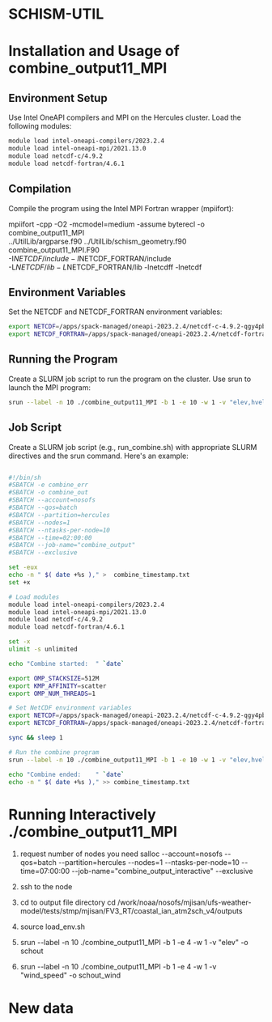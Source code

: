 # SCHISM-UTIL

# Installation and Usage of combine_output11_MPI

## Environment Setup

Use Intel OneAPI compilers and MPI on the Hercules cluster. Load the following modules:

```bash
module load intel-oneapi-compilers/2023.2.4
module load intel-oneapi-mpi/2021.13.0
module load netcdf-c/4.9.2
module load netcdf-fortran/4.6.1
```

## Compilation

Compile the program using the Intel MPI Fortran wrapper (mpiifort):

mpiifort -cpp -O2 -mcmodel=medium -assume byterecl -o combine_output11_MPI \
../UtilLib/argparse.f90 ../UtilLib/schism_geometry.f90 combine_output11_MPI.F90 \
-I$NETCDF/include -I$NETCDF_FORTRAN/include \
-L$NETCDF/lib -L$NETCDF_FORTRAN/lib -lnetcdff -lnetcdf


## Environment Variables
Set the NETCDF and NETCDF_FORTRAN environment variables:

```bash
export NETCDF=/apps/spack-managed/oneapi-2023.2.4/netcdf-c-4.9.2-qgy4pbuiliwyxhppgqgyb2jtc2vgfhzf
export NETCDF_FORTRAN=/apps/spack-managed/oneapi-2023.2.4/netcdf-fortran-4.6.1-6agxmmk6cbyavt472y6ds2d3b5ppekni
```

## Running the Program
Create a SLURM job script to run the program on the cluster. Use srun to launch the MPI program:

```bash
srun --label -n 10 ./combine_output11_MPI -b 1 -e 10 -w 1 -v "elev,hvel" -o schout
```

## Job Script
Create a SLURM job script (e.g., run_combine.sh) with appropriate SLURM directives and the srun command. Here's an example:

```bash

#!/bin/sh
#SBATCH -e combine_err
#SBATCH -o combine_out
#SBATCH --account=nosofs
#SBATCH --qos=batch
#SBATCH --partition=hercules
#SBATCH --nodes=1
#SBATCH --ntasks-per-node=10
#SBATCH --time=02:00:00
#SBATCH --job-name="combine_output"
#SBATCH --exclusive

set -eux
echo -n " $( date +%s )," >  combine_timestamp.txt
set +x

# Load modules
module load intel-oneapi-compilers/2023.2.4
module load intel-oneapi-mpi/2021.13.0
module load netcdf-c/4.9.2
module load netcdf-fortran/4.6.1

set -x
ulimit -s unlimited

echo "Combine started:  " `date`

export OMP_STACKSIZE=512M
export KMP_AFFINITY=scatter
export OMP_NUM_THREADS=1

# Set NetCDF environment variables
export NETCDF=/apps/spack-managed/oneapi-2023.2.4/netcdf-c-4.9.2-qgy4pbuiliwyxhppgqgyb2jtc2vgfhzf
export NETCDF_FORTRAN=/apps/spack-managed/oneapi-2023.2.4/netcdf-fortran-4.6.1-6agxmmk6cbyavt472y6ds2d3b5ppekni

sync && sleep 1

# Run the combine program
srun --label -n 10 ./combine_output11_MPI -b 1 -e 10 -w 1 -v "elev,hvel" -o schout

echo "Combine ended:    " `date`
echo -n " $( date +%s )," >> combine_timestamp.txt
```

# Running Interactively ./combine_output11_MPI

1. request number of nodes you need
salloc --account=nosofs --qos=batch --partition=hercules --nodes=1 --ntasks-per-node=10 --time=07:00:00 --job-name="combine_output_interactive" --exclusive

2. ssh to the node
3. cd to output file directory
   cd /work/noaa/nosofs/mjisan/ufs-weather-model/tests/stmp/mjisan/FV3_RT/coastal_ian_atm2sch_v4/outputs
5. source load_env.sh
6. srun --label -n 10 ./combine_output11_MPI -b 1 -e 4 -w 1 -v "elev" -o schout
7. srun --label -n 10 ./combine_output11_MPI -b 1 -e 4 -w 1 -v "wind_speed" -o schout_wind

# New data

